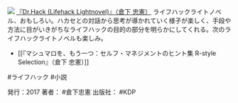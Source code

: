
[![](https://images-fe.ssl-images-amazon.com/images/I/41VTeWXKoeL._SL160_.jpg)](http://www.amazon.co.jp/exec/obidos/ASIN/B06XTC39LY/choiyaki81-22/ref=nosim)
[『Dr.Hack (Lifehack Lightnovel)』（倉下 忠憲）](http://www.amazon.co.jp/exec/obidos/ASIN/B06XTC39LY/choiyaki81-22/ref=nosim)
ライフハックライトノベル、おもしろい。ハカセとの対話から思考が導かれていく様子が楽しく、手段や方法に目がいきがちなライフハックの目的の部分を明らかにしてくれる。次のライフハックライトノベルも楽しみ。

- [[『マシュマロを、もう一つ：セルフ・マネジメントのヒント集 R-style Selection』（倉下 忠憲）]]

#ライフハック #小説 

発行：2017
著者： #倉下忠憲
出版社： #KDP

